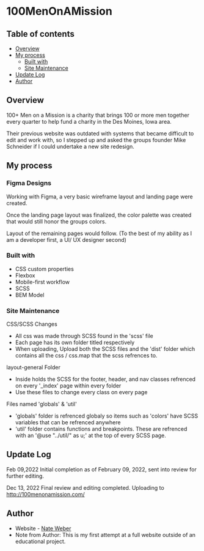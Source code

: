 # 100MenOnAMission

## Table of contents

- [Overview](#overview)
- [My process](#my-process)
  - [Built with](#built-with)
  - [Site Maintenance ](#site-maintenance)
- [Update Log](#update-log)
- [Author](#author)

## Overview

100+ Men on a Mission is a charity that brings 100 or more men together every quarter to help fund a charity in the Des Moines, Iowa area.

Their previous website was outdated with systems that became difficult to edit and work with, so I stepped up and asked the groups founder Mike Schneider if I could undertake a new site redesign.

## My process

### Figma Designs

Working with Figma, a very basic wireframe layout and landing page were created.

Once the landing page layout was finalized, the color palette was created that would still honor the groups colors.

Layout of the remaining pages would follow. (To the best of my ability as I am a developer first, a UI/ UX designer second)

### Built with

- CSS custom properties
- Flexbox
- Mobile-first workflow
- SCSS
- BEM Model

### Site Maintenance

CSS/SCSS Changes

- All css was made through SCSS found in the 'scss' file
- Each page has its own folder titled respectively
- When uploading, Upload both the SCSS files and the 'dist' folder which contains all the css / css.map that the scss refrences to.

layout-general Folder

- Inside holds the SCSS for the footer, header, and nav classes refrenced on every '\_index' page within every folder
- Use these files to change every class on every page

Files named 'globals' & 'util'

- 'globals' folder is refrenced globaly so items such as 'colors' have SCSS variables that can be refrenced anywhere
- 'util' folder contains functions and breakpoints. These are refrenced with an '@use "../util/" as u;' at the top of every SCSS page.

## Update Log

Feb 09,2022
Initial completion as of February 09, 2022, sent into review for further editing.

Dec 13, 2022
Final review and editing completed. Uploading to http://100menonamission.com/

## Author

- Website - [Nate Weber](http://nateweber.name/)
- Note from Author: This is my first attempt at a full website outside of an educational project.
